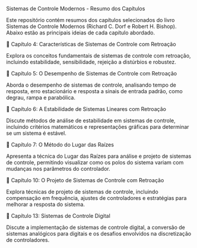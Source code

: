 Sistemas de Controle Modernos - Resumo dos Capítulos

Este repositório contém resumos dos capítulos selecionados do livro Sistemas de Controle Modernos (Richard C. Dorf e Robert H. Bishop). Abaixo estão as principais ideias de cada capítulo abordado.

📖 Capítulo 4: Características de Sistemas de Controle com Retroação

Explora os conceitos fundamentais de sistemas de controle com retroação, incluindo estabilidade, sensibilidade, rejeição a distúrbios e robustez.

📖 Capítulo 5: O Desempenho de Sistemas de Controle com Retroação

Aborda o desempenho de sistemas de controle, analisando tempo de resposta, erro estacionário e resposta a sinais de entrada padrão, como degrau, rampa e parabólica.

📖 Capítulo 6: A Estabilidade de Sistemas Lineares com Retroação

Discute métodos de análise de estabilidade em sistemas de controle, incluindo critérios matemáticos e representações gráficas para determinar se um sistema é estável.

📖 Capítulo 7: O Método do Lugar das Raízes

Apresenta a técnica do Lugar das Raízes para análise e projeto de sistemas de controle, permitindo visualizar como os polos do sistema variam com mudanças nos parâmetros do controlador.

📖 Capítulo 10: O Projeto de Sistemas de Controle com Retroação

Explora técnicas de projeto de sistemas de controle, incluindo compensação em frequência, ajustes de controladores e estratégias para melhorar a resposta do sistema.

📖 Capítulo 13: Sistemas de Controle Digital

Discute a implementação de sistemas de controle digital, a conversão de sistemas analógicos para digitais e os desafios envolvidos na discretização de controladores.
